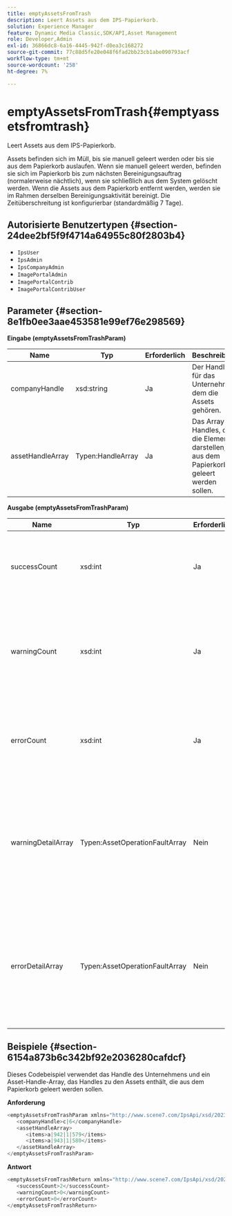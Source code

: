 ```yaml
---
title: emptyAssetsFromTrash
description: Leert Assets aus dem IPS-Papierkorb.
solution: Experience Manager
feature: Dynamic Media Classic,SDK/API,Asset Management
role: Developer,Admin
exl-id: 36866dc8-6a16-4445-942f-d0ea3c168272
source-git-commit: 77c88d5fe20e048f6fad2bb23cb1abe090793acf
workflow-type: tm+mt
source-wordcount: '258'
ht-degree: 7%

---
```


# emptyAssetsFromTrash{#emptyassetsfromtrash}

Leert Assets aus dem IPS-Papierkorb.

Assets befinden sich im Müll, bis sie manuell geleert werden oder bis sie aus dem Papierkorb auslaufen. Wenn sie manuell geleert werden, befinden sie sich im Papierkorb bis zum nächsten Bereinigungsauftrag (normalerweise nächtlich), wenn sie schließlich aus dem System gelöscht werden. Wenn die Assets aus dem Papierkorb entfernt werden, werden sie im Rahmen derselben Bereinigungsaktivität bereinigt. Die Zeitüberschreitung ist konfigurierbar (standardmäßig 7 Tage).

## Autorisierte Benutzertypen {#section-24dee2bf5f9f4714a64955c80f2803b4}

* `IpsUser`
* `IpsAdmin`
* `IpsCompanyAdmin`
* `ImagePortalAdmin`
* `ImagePortalContrib`
* `ImagePortalContribUser`

## Parameter {#section-8e1fb0ee3aae453581e99ef76e298569}

**Eingabe (emptyAssetsFromTrashParam)**

| Name | Typ | Erforderlich | Beschreibung |
|---|---|---|---|
| companyHandle | xsd:string | Ja | Der Handle für das Unternehmen, dem die Assets gehören. |
| assetHandleArray | Typen:HandleArray | Ja | Das Array von Handles, die die Elemente darstellen, die aus dem Papierkorb geleert werden sollen. |

**Ausgabe (emptyAssetsFromTrashParam)**

| Name | Typ | Erforderlich | Beschreibung |
|---|---|---|---|
| successCount | xsd:int | Ja | Die Anzahl der Assets, die erfolgreich aus dem Papierkorb geleert wurden. |
| warningCount | xsd:int | Ja | Die Anzahl der Warnungen, die generiert wurden, wenn der Vorgang versucht hat, Assets aus dem Papierkorb zu löschen. |
| errorCount | xsd:int | Ja | Die Anzahl der Fehler, die beim Versuch erzeugt wurden, Assets aus dem Papierkorb zu leeren. |
| warningDetailArray | Typen:AssetOperationFaultArray | Nein | Das Array von Details, die mit den Assets verknüpft sind, die Warnungen generiert haben, wenn der Vorgang versucht hat, sie aus dem Papierkorb zu löschen. |
| errorDetailArray | Typen:AssetOperationFaultArray | Nein | Das Array von Details, die mit den Assets verknüpft sind, die Fehler generiert haben, wenn der Vorgang versucht hat, sie aus dem Papierkorb zu löschen. |

## Beispiele {#section-6154a873b6c342bf92e2036280cafdcf}

Dieses Codebeispiel verwendet das Handle des Unternehmens und ein Asset-Handle-Array, das Handles zu den Assets enthält, die aus dem Papierkorb geleert werden sollen.

**Anforderung**

```java
<emptyAssetsFromTrashParam xmlns="http://www.scene7.com/IpsApi/xsd/2023-01-15">
   <companyHandle>c|6</companyHandle>
   <assetHandleArray>
      <items>a|942|1|579</items>
      <items>a|943|1|580</items>
   </assetHandleArray>
</emptyAssetsFromTrashParam>
```

**Antwort**

```java
<emptyAssetsFromTrashReturn xmlns="http://www.scene7.com/IpsApi/xsd/2023-01-15">
   <successCount>2</successCount>
   <warningCount>0</warningCount>
   <errorCount>0</errorCount>
</emptyAssetsFromTrashReturn>
```
